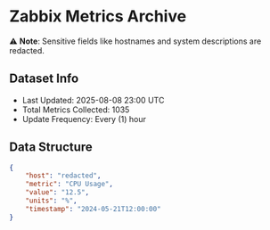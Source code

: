 # Zabbix Metrics Archive

⚠️ **Note**: Sensitive fields like hostnames and system descriptions are redacted.

## Dataset Info
- Last Updated: 2025-08-08 23:00 UTC
- Total Metrics Collected: 1035
- Update Frequency: Every (1) hour

## Data Structure
```json
{
    "host": "redacted",
    "metric": "CPU Usage",
    "value": "12.5",
    "units": "%",
    "timestamp": "2024-05-21T12:00:00"
}
```
